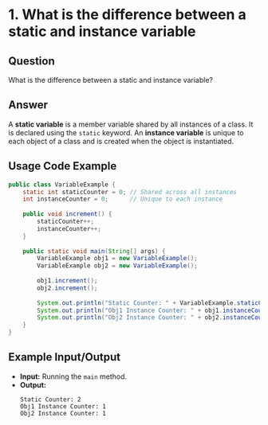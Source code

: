 
# 1. What is the difference between a static and instance variable

## Question
What is the difference between a static and instance variable?

## Answer
A **static variable** is a member variable shared by all instances of a class. It is declared using the `static` keyword. An **instance variable** is unique to each object of a class and is created when the object is instantiated.

## Usage Code Example
```java
public class VariableExample {
    static int staticCounter = 0; // Shared across all instances
    int instanceCounter = 0;      // Unique to each instance
    
    public void increment() {
        staticCounter++;
        instanceCounter++;
    }
    
    public static void main(String[] args) {
        VariableExample obj1 = new VariableExample();
        VariableExample obj2 = new VariableExample();
        
        obj1.increment();
        obj2.increment();
        
        System.out.println("Static Counter: " + VariableExample.staticCounter);
        System.out.println("Obj1 Instance Counter: " + obj1.instanceCounter);
        System.out.println("Obj2 Instance Counter: " + obj2.instanceCounter);
    }
}
```

## Example Input/Output
- **Input:** Running the `main` method.
- **Output:**
  ```
  Static Counter: 2
  Obj1 Instance Counter: 1
  Obj2 Instance Counter: 1
  ```

